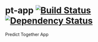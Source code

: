 # pt-app [![Build Status](https://travis-ci.org/matek2305/pt-app.svg?branch=master)](https://travis-ci.org/matek2305/pt-app) [![Dependency Status](https://www.versioneye.com/user/projects/56bb8b012a29ed0034380553/badge.svg)](https://www.versioneye.com/user/projects/56bb8b012a29ed0034380553)
Predict Together App
